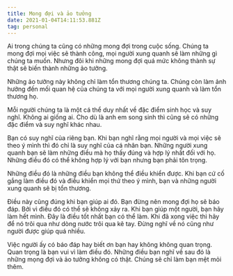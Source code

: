 ```yaml
---
title: Mong đợi và ảo tưởng
date: 2021-01-04T14:11:53.881Z
tag: personal
---
```

Ai trong chúng ta cũng có những mong đợi trong cuộc sống. Chúng ta mong đợi mọi việc sẽ thành công, mọi người xung quanh sẽ làm những gì chúng ta muốn. Nhưng đôi khi những mong đợi quá mức không thành sự thật sẽ biến thành những ảo tưởng. 

Những ảo tưởng này không chỉ làm tổn thương chúng ta. Chúng còn làm ảnh hưởng đến mối quan hệ của chúng ta với mọi người xung quanh và làm tổn thương họ. 

Mỗi người chúng ta là một cá thể duy nhất về đặc điểm sinh học và suy nghĩ. Không ai giống ai. Cho dù là anh em song sinh thì cũng sẽ có những đặc điểm và suy nghĩ khác nhau.

Bạn có suy nghĩ của riêng bạn. Khi bạn nghĩ rằng mọi người và mọi việc sẽ theo ý mình thì đó chỉ là suy nghĩ của cá nhân bạn. Những người xung quanh bạn sẽ làm những điều mà họ thấy đúng và hợp lý nhất đối với họ. Những điều đó có thể không hợp lý với bạn nhưng bạn phải tôn trọng. 

Những điều đó là những điều bạn không thể điều khiển được. Khi bạn cứ cố gắng làm điều đó và điều khiển mọi thứ theo ý mình, bạn và những người xung quanh sẽ bị tổn thương. 

Điều này cũng đúng khi bạn giúp ai đó. Bạn đừng nên mong đợi họ sẽ báo đáp. Bởi vì điều đó có thể sẽ không xảy ra. Khi bạn giúp một người, bạn hãy làm hết mình. Đây là điều tốt nhất bạn có thể làm. Khi đã xong việc thì hãy để nó trôi qua như dòng nước trôi qua kẽ tay. Đừng nghĩ về nó cũng như người được giúp quá nhiều. 

Việc người ấy có báo đáp hay biết ơn bạn hay không không quan trọng. Quan trọng là bạn vui vì làm điều đó. Những điều bạn nghĩ về sau đó là những mọng đợi và ảo tưởng không có thật. Chúng sẽ chỉ làm bạn mệt mỏi thêm.